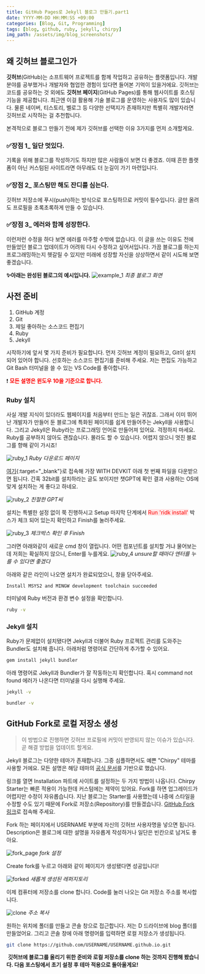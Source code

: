 ```yaml
---
title: GitHub Pages로 Jekyll 블로그 만들기.part1
date: YYYY-MM-DD HH:MM:SS +09:00
categories: [Blog, Git, Programming]
tags: [blog, github, ruby, jekyll, chirpy] 
img_path: /assets/img/blog_screenshots/
---
```


## 왜 깃허브 블로그인가
**깃허브**(GitHub)는 소프트웨어 프로젝트를 함께 작업하고 공유하는 플랫폼입니다. 개발 분야를 공부했거나 개발자와 협업한 경험이 있다면 들어본 기억이 있을거에요. 깃허브는 코드를 공유하는 것 외에도 **깃허브 페이지**(GitHub Pages)를 통해 웹사이트를 호스팅 기능을 제공합니다. 최근엔 이걸 활용해 기술 블로그를 운영하는 사용자도 많이 있습니다. 물론 네이버, 티스토리, 벨로그 등 다양한 선택지가 존재하지만 특별히 개발자라면 깃허브로 시작하는 걸 추천합니다.

본격적으로 블로그 만들기 전에 제가 깃허브를 선택한 이유 3가지를 먼저 소개할게요.

### ✅장점 1_ 일단 멋있다.
기록을 위해 블로그를 작성하기도 하지만 많은 사람들이 보면 더 좋겠죠. 이때 흔한 플랫폼이 아닌 커스텀된 사이트라면 아무래도 더 눈길이 가기 마련입니다.
### ✅장점 2_ 포스팅만 해도 잔디를 심는다.
깃허브 저장소에 푸시(push)하는 방식으로 포스팅하므로 커밋이 필수입니다. 글만 올려도 프로필을 초록초록하게 만들 수 있습니다.

### ✅장점 3_ 에러와 함께 성장한다.
이런저런 수정을 하다 보면 에러를 마주할 수밖에 없습니다. 이 글을 쓰는 이유도 전에 만들었던 블로그 업데이트가 어려워 다시 수정하고 싶어서입니다. 가끔 블로그를 하는지 프로그래밍하는지 헷갈릴 수 있지만 미래에 성장할 자신을 상상하면서 같이 시도해 보면 좋겠습니다.

**✨아래는 완성된 블로그의 예시입니다.**
![example_1](example_1.png)
_최종 블로그 화면_

## 사전 준비
1. GitHub 계정
2. Git
3. 제일 좋아하는 소스코드 편집기
4. Ruby
5. Jekyll

시작하기에 앞서 몇 가지 준비가 필요합니다. 먼저 깃허브 계정이 필요하고, Git이 설치되어 있어야 합니다. 선호하는 소스코드 편집기를 준비해 주세요. 저는 편집도 가능하고 Git Bash 터미널을 쓸 수 있는 VS Code를 좋아합니다.

❗ **<span style="color:red"> 모든 설명은 윈도우 10을 기준으로 합니다. </span>**

### Ruby 설치
사실 개발 지식이 있더라도 웹페이지를 처음부터 만드는 일은 귀찮죠. 그래서 이미 뛰어난 개발자가 만들어 둔 블로그에 특화된 페이지를 쉽게 만들어주는 Jekyll을 사용합니다. 그리고 Jekyll은 Ruby라는 프로그래밍 언어로 만들어져 있어요. 걱정하지 마세요. Ruby를 공부하지 않아도 괜찮습니다. 몰라도 할 수 있습니다. 어렵지 않으니 멋진 블로그를 향해 같이 가시죠!

![ruby_1](ruby_1.png)
_Ruby 다운로드 페이지_

[여기](https://rubyinstaller.org/downloads/){:target="_blank"}로 접속해 가장 WITH DEVKIT 아래 첫 번째 파일을 다운받으면 됩니다. 간혹 32bit를 설치하라는 글도 보이지만 챗GPT에 확인 결과 사용하는 OS에 맞게 설치하는 게 좋다고 하네요.

![ruby_2](ruby_2.png)
_친절한 GPT씨_

설치는 특별한 설정 없이 쭉 진행하시고 Setup 마지막 단계에서 <span style="color:red; background-color:#FFE6E6"> Run 'ridk install'</span> 박스가 체크 되어 있는지 확인하고 Finish를 눌러주세요.

![ruby_3](ruby_3.png)
_체크박스 확인 후 Finish_

그러면 아래와같이 새로운 cmd 창이 열립니다. 어떤 컴포넌트를 설치할 거냐 물어보는데 저희는 확실하지 않으니, Enter를 누를게요.
![ruby_4](ruby_4.png)
_unsure할 때마다 엔터를 누를 수 있다면 좋겠다_

아래와 같은 라인이 나오면 설치가 완료되었으니, 창을 닫아주세요.
```
Install MSYS2 and MINGW development toolchain succeeded
```

터미널에 Ruby 버전과 환경 변수 설정을 확인합니다.
```bash
ruby -v
```

### Jekyll 설치
Ruby가 문제없이 설치됐다면 Jekyll과 더불어 Ruby 프로젝트 관리를 도와주는 Bundler도 설치해 줍니다. 아래처럼 명령어로 간단하게 추가할 수 있어요.

```bash
gem install jekyll bundler
```
아래 명령어로 Jekyll과 Bundler가 잘 작동하는지 확인합니다. 혹시 command not found 에러가 나온다면 터미널을 다시 실행해 주세요.

```bash
jekyll -v

bundler -v
```

## GitHub Fork로 로컬 저장소 생성
> 이 방법으로 진행하면 깃허브 프로필에 커밋이 반영되지 않는 이슈가 있습니다. 곧 해결 방법을 업데이트 할게요.

Jekyll 블로그는 다양한 테마가 존재합니다. 그중 심플하면서도 예쁜 "Chirpy" 테마를 사용할 거에요. 모든 설명은 해당 테마의 [공식 문서](https://chirpy.cotes.page/posts/getting-started/)를 기반으로 했습니다.

링크를 열면 Installation 파트에 사이트를 설정하는 두 가지 방법이 나옵니다. Chirpy Starter는 빠른 적용이 가능한데 커스텀에는 제약이 있어요. Fork를 하면 업그레이드가 어렵지만 수정이 자유롭습니다. 지난 블로그는 Starter를 사용했는데 나중에 스타일을 수정할 수도 있기 때문에 Fork로 저장소(Repository)를 만들겠습니다. [GitHub Fork 링크](https://github.com/cotes2020/jekyll-theme-chirpy/fork)로 접속해 주세요.

Fork 하는 페이지에서 USERNAME 부분에 자신의 깃허브 사용자명을 넣으면 됩니다. Description은 블로그에 대한 설명을 자유롭게 작성하거나 일단은 빈칸으로 남겨도 좋아요.

![fork_page](fork_page.png)
_fork 설정_

Create fork를 누르고 아래와 같이 페이지가 생성됐다면 성공입니다!

![forked](forked.png)
_새롭게 생성된 레퍼지토리_

이제 컴퓨터에 저장소를 clone 합니다. Code를 눌러 나오는 Git 저장소 주소를 복사합니다.

![clone](clone.png)
_주소 복사_

원하는 위치에 폴더를 만들고 콘솔 창으로 접근합니다. 저는 D 드라이브에 blog 폴더를 만들었어요. 그리고 콘솔 창에 아래 명령어를 입력하면 로컬 저장소가 생성됩니다.

```bash
git clone https://github.com/USERNAME/USERNAME.github.io.git
```
​
**깃허브에 블로그를 올리기 위한 준비와 로컬 저장소를 clone 하는 것까지 진행해 봤습니다.
다음 포스팅에서 초기 설정 후 테마 적용으로 돌아올게요!**